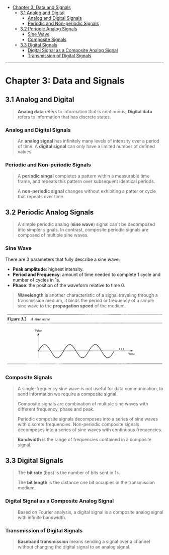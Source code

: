 - [Chapter 3: Data and Signals](#chapter-3-data-and-signals)
  - [3.1 Analog and Digital](#31-analog-and-digital)
    - [Analog and Digital Signals](#analog-and-digital-signals)
    - [Periodic and Non-periodic Signals](#periodic-and-non-periodic-signals)
  - [3.2 Periodic Analog Signals](#32-periodic-analog-signals)
    - [Sine Wave](#sine-wave)
    - [Composite Signals](#composite-signals)
  - [3.3 Digital Signals](#33-digital-signals)
    - [Digital Signal as a Composite Analog Signal](#digital-signal-as-a-composite-analog-signal)
    - [Transmission of Digital Signals](#transmission-of-digital-signals)

---
# Chapter 3: Data and Signals

## 3.1 Analog and Digital

> **Analog data** refers to information that is continuous; **Digital data** refers to information that has discrete states.

### Analog and Digital Signals

> An **analog signal** has infinitely many levels of intensity over a period of time. A **digital signal** can only have a limited number of defined values.

### Periodic and Non-periodic Signals

> A **periodic singal** completes a pattern within a measurable time frame, and repeats this pattern over subsequent identical periods. 
> 
> A **non-periodic signal** changes without exhibiting a patter or cycle that repeats over time.

## 3.2 Periodic Analog Signals

> A simple periodic analog (**sine wave**) signal can't be decomposed into simpler signals. In contrast, composite periodic signals are composed of multiple sine waves.

### Sine Wave

There are 3 parameters that fully describe a sine wave:

- **Peak amplitude**: highest intensity.
- **Period and Frequency**: amount of time needed to complete 1 cycle and number of cycles in 1s.
- **Phase**: the position of the waveform relative to time 0.

> **Wavelength** is another characteristic of a signal traveling through a transmission medium, it binds the period or frequency of a simple sine wave to the **propagation speed** of the medium.

![IMG](imgs/3-2.png)


### Composite Signals

> A single-frequency sine wave is not useful for data communication, to send information we require a composite signal.
> 
> Composite signals are combination of multiple sine waves with different frequency, phase and peak.
> 
> Periodic composite signals decomposes into a series of sine waves with discrete frequencies. Non-periodic composite signals decomposes into a series of sine waves with continuous frequencies.

> **Bandwidth** is the range of frequencies contained in a composite signal.

## 3.3 Digital Signals

> The **bit rate** (bps) is the number of bits sent in 1s.
> 
> The **bit length** is the distance one bit occupies in the transmission medium.

### Digital Signal as a Composite Analog Signal

> Based on Fourier analysis, a digital signal is a composite analog signal with infinite bandwidth.

### Transmission of Digital Signals

> **Baseband transmission** means sending a signal over a channel without changing the digital signal to an analog signal.